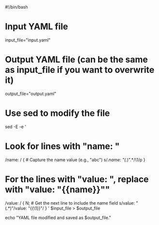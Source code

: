 
#!/bin/bash

# Input YAML file
input_file="input.yaml"
# Output YAML file (can be the same as input_file if you want to overwrite it)
output_file="output.yaml"

# Use sed to modify the file
sed -E -e '
  # Look for lines with "name: <value>"
  /name: / {
    # Capture the name value (e.g., "abc")
    s/.*name: "(.*)".*/\1/p
  }
  # For the lines with "value: <value>", replace with "value: "{{name}}""
  /value: / {
    N; # Get the next line to include the name field
    s/value: "(.*)"/value: "{{\1}}"/
  }
' $input_file > $output_file

echo "YAML file modified and saved as $output_file."

